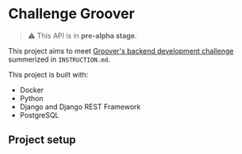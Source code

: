 # Challenge Groover

> :warning: This API is in **pre-alpha stage**.

This project aims to meet [Groover's backend development challenge](https://github.com/Groover-Dev/ChallengeBackend) summerized in `INSTRUCTION.md`.

This project is built with:
* Docker
* Python
* Django and Django REST Framework
* PostgreSQL

## Project setup


